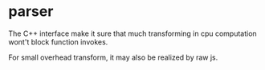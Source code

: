 # parser

The C++ interface make it sure that much transforming in cpu computation wont't block function invokes.

For small overhead transform, it may also be realized by raw js.
